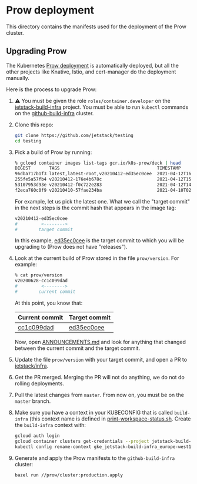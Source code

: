 # Prow deployment

This directory contains the manifests used for the deployment of the Prow
cluster.

## Upgrading Prow

The Kubernetes [Prow
deployment](https://github.com/kubernetes/test-infra/tree/master/prow) is
automatically deployed, but all the other projects like Knative, Istio, and
cert-manager do the deployment manually.

Here is the process to upgrade Prow:

1. ⚠️ You must be given the role `roles/container.developer` on the
   [jetstack-build-infra](https://console.cloud.google.com/home/dashboard?project=jetstack-build-infra)
   project. You must be able to run `kubectl` commands on the
   [github-build-infra](https://console.cloud.google.com/kubernetes/clusters/details/europe-west1-b/github-build-infra/details?project=jetstack-build-infra)
   cluster.
2. Clone this repo:

   ```sh
   git clone https://github.com/jetstack/testing
   cd testing
   ```

3. Pick a build of Prow by running:

   ```sh
   % gcloud container images list-tags gcr.io/k8s-prow/deck | head
   DIGEST       TAGS                                     TIMESTAMP
   96dba717b1f3 latest,latest-root,v20210412-ed35ec0cee  2021-04-12T16:17:11
   255fe5a57fb4 v20210412-176e4b678c                     2021-04-12T15:39:17
   53107953d93e v20210412-f0c722e283                     2021-04-12T14:59:15
   f2eca760c0f9 v20210410-57fae234ba                     2021-04-10T02:55:02
   ```

   For example, let us pick the latest one. What we call the "target commit" in
   the next steps is the commit hash that appears in the image tag:

   ```sh
   v20210412-ed35ec0cee
   #         <-------->
   #        target commit
   ```

   In this example,
   [ed35ec0cee](https://github.com/kubernetes/test-infra/commit/ed35ec0cee) is
   the target commit to which you will be upgrading to (Prow does not have
   "releases").

4. Look at the current build of Prow stored in the file `prow/version`. For
   example:

   ```sh
   % cat prow/version
   v20200628-cc1c099dad
   #         <-------->
   #        current commit
   ```

   At this point, you know that:

   | Current commit                                                           | Target commit                                                            |
   | ------------------------------------------------------------------------ | ------------------------------------------------------------------------ |
   | [cc1c099dad](https://github.com/kubernetes/test-infra/commit/cc1c099dad) | [ed35ec0cee](https://github.com/kubernetes/test-infra/commit/ed35ec0cee) |

   Now, open
   [ANNOUNCEMENTS.md](https://github.com/kubernetes/test-infra/blob/master/prow/ANNOUNCEMENTS.md)
   and look for anything that changed between the current commit and the target
   commit.

5. Update the file `prow/version` with your target commit, and open a PR to
   [jetstack/infra](https://github.com/jetstack/infra).
6. Get the PR merged. Merging the PR will not do anything, we do not do rolling
   deployments.
7. Pull the latest changes from `master`. From now on, you must be on the
   `master` branch.
8. Make sure you have a context in your KUBECONFIG that is called `build-infra`
   (this context name is defined in
   [print-workspace-status.sh](https://github.com/jetstack/testing/blob/master/hack/print-workspace-status.sh#L28).
   Create the `build-infra` context with:

   ```sh
   gcloud auth login
   gcloud container clusters get-credentials --project jetstack-build-infra --region europe-west1-b github-build-infra
   kubectl config rename-context gke_jetstack-build-infra_europe-west1-b_github-build-infra build-infra
   ```

9. Generate and apply the Prow manifests to the `github-build-infra` cluster:

   ```sh
   bazel run //prow/cluster:production.apply
   ```
